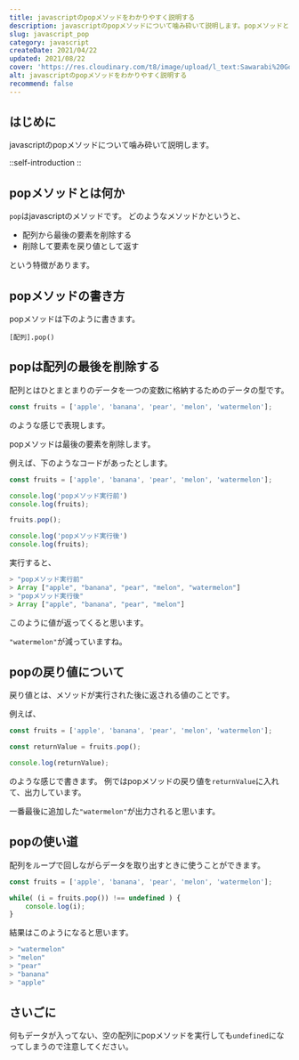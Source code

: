 ```yaml
---
title: javascriptのpopメソッドをわかりやすく説明する
description: javascriptのpopメソッドについて噛み砕いて説明します。popメソッドとは何か popはjavascriptのメソッドです。どのようなメソッドかというと、配列から最後の要素を削除する、削除して要素を戻り値として返すという特徴があります。
slug: javascript_pop
category: javascript
createDate: 2021/04/22
updated: 2021/08/22
cover: 'https://res.cloudinary.com/t8/image/upload/l_text:Sawarabi%20Gothic_80_bold:javascriptのpopメソッドをわかりやすく説明する,co_rgb:fff,w_620,c_fit/v1712091289/ogp_image_zorhlz.png'
alt: javascriptのpopメソッドをわかりやすく説明する
recommend: false
---
```

## はじめに



javascriptのpopメソッドについて噛み砕いて説明します。

::self-introduction
::

## popメソッドとは何か
`pop`はjavascriptのメソッドです。
どのようなメソッドかというと、

* 配列から最後の要素を削除する
* 削除して要素を戻り値として返す

という特徴があります。

## popメソッドの書き方
popメソッドは下のように書きます。

```
[配列].pop()
```


## popは配列の最後を削除する

配列とはひとまとまりのデータを一つの変数に格納するためのデータの型です。

```js
const fruits = ['apple', 'banana', 'pear', 'melon', 'watermelon'];

```
のような感じで表現します。

popメソッドは最後の要素を削除します。

例えば、下のようなコードがあったとします。


```js
const fruits = ['apple', 'banana', 'pear', 'melon', 'watermelon'];

console.log('popメソッド実行前')
console.log(fruits);

fruits.pop();

console.log('popメソッド実行後')
console.log(fruits);

```
実行すると、

```js
> "popメソッド実行前"
> Array ["apple", "banana", "pear", "melon", "watermelon"]
> "popメソッド実行後"
> Array ["apple", "banana", "pear", "melon"]
```
このように値が返ってくると思います。

`"watermelon"`が減っていますね。

## popの戻り値について
戻り値とは、メソッドが実行された後に返される値のことです。

例えば、

```js
const fruits = ['apple', 'banana', 'pear', 'melon', 'watermelon'];

const returnValue = fruits.pop();

console.log(returnValue);
```

のような感じで書きます。
例ではpopメソッドの戻り値を`returnValue`に入れて、出力しています。

一番最後に追加した`"watermelon"`が出力されると思います。

## popの使い道
配列をループで回しながらデータを取り出すときに使うことができます。


```js
const fruits = ['apple', 'banana', 'pear', 'melon', 'watermelon'];

while( (i = fruits.pop()) !== undefined ) {
    console.log(i);
}
```
結果はこのようになると思います。

```js
> "watermelon"
> "melon"
> "pear"
> "banana"
> "apple"
```

## さいごに
何もデータが入ってない、空の配列にpopメソッドを実行しても`undefined`になってしまうので注意してください。
